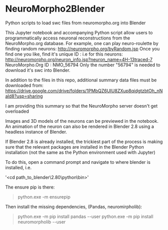 # NeuroMorpho2Blender
Python scripts to load swc files from neuromorpho.org into Blender

This Jupyter notebook and accompanying Python script allow users to programmatically access neuronal reconstructions from the NeuroMorpho.org database. 
For example, one can play neuro-roulette by finding random neurons:
http://neuromorpho.org/byRandom.jsp
Once you find one you like, find it's unique ID :
i.e for this neurons:
http://neuromorpho.org/neuron_info.jsp?neuron_name=4H-13traced-7
NeuroMorpho.Org ID : 	NMO_56794
Only the number "56794" is needed to download it's swc into Blender.

In addition to the files in this repo, additional summary data files must be downloaded from:
https://drive.google.com/drive/folders/1PMbQZ6UIU8ZXup8qidgtzbtOh_nNald8?usp=sharing

I am providing this summary so that the NeuroMorpho server doesn't get overloaded

Images and 3D models of the neurons can be previewed in the notebook. 
An animation of the neuron can also be rendered in Blender 2.8 using a headless instance of Blender.

If Blender 2.8 is already installed, the trickiest part of the process is making sure that the relevant packages are installed in the Blender Python installation (not the same as the Python environment used with Jupyter)

To do this, open a command prompt and navigate to where blender is installed, i.e.

'<cd path_to_blender\2.80\python\bin>'
  
The ensure pip is there:

> python.exe -m ensurepip

Then install the missing dependencies, (Pandas, neuromirpholib):

> python.exe -m pip install pandas --user
> python.exe -m pip install neuromorpholib --user

